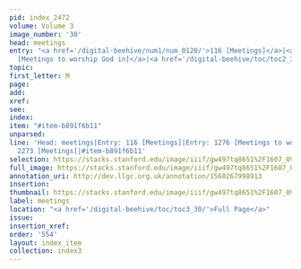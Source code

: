 ```yaml
---
pid: index_2472
volume: Volume 3
image_number: '30'
head: meetings
entry: "<a href='/digital-beehive/num1/num_0120/'>116 [Meetings]</a>|<a href='/digital-beehive/toc/toc2_249/'>1276
  [Meetings to worship God in]</a>|<a href='/digital-beehive/toc/toc2_398/'>2273 [Meetings]</a>"
topic: 
first_letter: M
page: 
add: 
xref: 
see: 
index: 
item: "#item-b891f6b11"
unparsed: 
line: 'Head: meetings|Entry: 116 [Meetings]|Entry: 1276 [Meetings to worship God in]|Entry:
  2273 [Meetings]|#item-b891f6b11'
selection: https://stacks.stanford.edu/image/iiif/gw497tq8651%2F1607_0973/1129,957,710,122/full/0/default.jpg
full_image: https://stacks.stanford.edu/image/iiif/gw497tq8651%2F1607_0973/full/full/0/default.jpg
annotation_uri: http://dev.llgc.org.uk/annotation/1560267998913
insertion: 
thumbnail: https://stacks.stanford.edu/image/iiif/gw497tq8651%2F1607_0973/1129,957,710,122/150,/0/default.jpg
label: meetings
location: "<a href='/digital-beehive/toc/toc3_30/'>Full Page</a>"
issue: 
insertion_xref: 
order: '554'
layout: index_item
collection: index3
---
```

